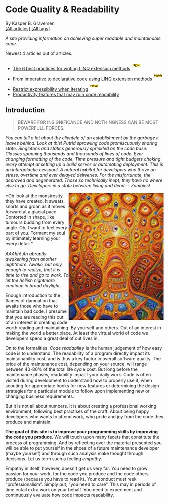 ﻿# Code Quality & Readability
By Kasper B. Graversen  
[[All articles]](AllArticles.html)  [[All tags]](AllTags.html)   
<AllTags />

*A site providing information on achieving super readable and maintainable code.*



Newest 4 articles out of <ArticleCount/> articles.

* [The 6 best practices for writing LINQ extension methods](Articles/Readability/LINQExtensionMethodsBestPractices.html) <img src="img/new.gif">
* [From imperative to declarative code using LINQ extension methods](Articles/Readability/FromImperativeTtoDeclarativeCodeUsingLINQ.html) <img src="img/new.gif">
* [Restrict expressibility when iterating](Articles/Readability/RestrictExpressibilityWhenIterating.html) <img src="img/new.gif">
* [Productivity features that may ruin code readability](Articles/Readability/ProductivityFeaturesThatMayRuinCodeReadability.html)
  
  
## Introduction

> BEWARE FOR INSIGNIFICANCE AND NOTHINGNESS CAN BE MOST POWERFULL FORCES.

*You can tell a lot about the clientele of an establishment by the garbage it leaves behind. Look at this! Putrid sprawling code promiscuously sharing state. Singletons and statics generously sprinkled on the code base. Classes spanning thousands and thousands of lines of code. Ever changing formatting of the code. Time pressure and tight budgets choking every attempt at setting up a build server or automating deployment. This is an intergalactic cesspool. A natural habitat for developers who thrive on stress, overtime and ever delayed deliveries. For the misfortunate, the depraved and degenerated. Those so technically inept, they have no where else to go. Developers in a state between living and dead -- Zombies!*

<img src="img/v1.std3.ru_50_d1_1436465041-50d172534a9c22422ceeb9bbfdf21041.jpeg" width="60%" alt="Logo from https://v1.std3.ru/50/d1/1436465041-50d172534a9c22422ceeb9bbfdf21041.jpeg" align="right">
*Oh look at the monstrosity they have created. It sweats, snorts and groan as it moves forward at a glacial pace. Contorted in shape, like tumours budding from every angle. Oh, I want to feel every part of you. Torment my soul by intimately learning your every detail.*

*AAAhh! An abruptly awakening from another nightmare. Awake, but only enough to realize, that it is time to rise and go to work. To let the hellish nightmare continue in broad daylight.*

Enough introduction to the flames of damnation that awaits those who have to maintain bad code. I presume that you are reading this out of an interest in creating code worth reading and maintaining. By yourself and others. Out of an interest in making the world a better place. At least the virtual world of code we developers spend a great deal of out lives in.

On to the formalities. *Code readability* is the human judgement of how easy code is to understand. The readability of a
program directly impact its maintainability cost, and is thus a key factor in overall software quality. The price of the maintenance cost, depending on your source, will range between 40-80% of the total life cycle cost. But long before the maintenance phases, readability impact your daily work. Code is often visited during development to understand how to properly use it, when scouting for appropriate hooks for new features or determining the design strategies for a particular module to follow upon implementing new or changing business requirements.

But it is not all about numbers. It is about creating a professional working environment, following best practises of the craft. About being happy developers who wants to attend work, who pride and joy from the code they produce and maintain.

**The goal of this site is to improve your programming skills by improving the code you produce**. We will touch upon many facets that constitute the process of programming. And by reflecting over the material presented you will be able to put yourself in the shoes of a future maintenance developer (maybe yourself) and through such analysis make thought through decisions. Let us term such a feeling *empathy*.

Empathy in itself, however, doesn't get us very far. You need to grow passion for your work, for the code you produce and the code others produce (because you have to read it). Your conduct must reek "professionalism". Simply put, "you need to care". This may in periods of time entail extra work on your behalf. You need to experiment and continuously evaluate how code impacts readability.


<AllTags />
<br>
<br>
<br>
<CommentText>
</CommentText>
